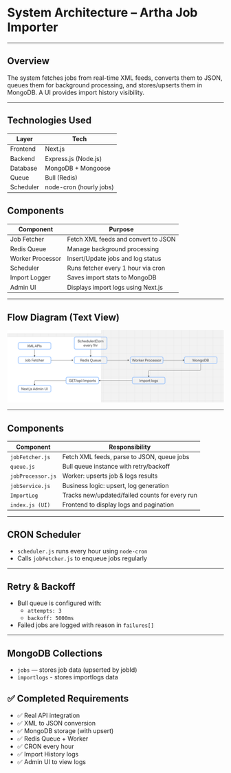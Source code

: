 #  System Architecture – Artha Job Importer

---

##  Overview

The system fetches jobs from real-time XML feeds, converts them to JSON, queues them for background processing, and stores/upserts them in MongoDB. A UI provides import history visibility.

---

##  Technologies Used

| Layer       | Tech                     |
|-------------|--------------------------|
| Frontend    | Next.js                  |
| Backend     | Express.js (Node.js)     |
| Database    | MongoDB + Mongoose       |
| Queue       | Bull (Redis)             |
| Scheduler   | node-cron (hourly jobs)  |

##  Components

| Component        | Purpose                                     |
|------------------|---------------------------------------------|
| Job Fetcher      | Fetch XML feeds and convert to JSON         |
| Redis Queue      | Manage background processing                |
| Worker Processor | Insert/Update jobs and log status           |
| Scheduler        | Runs fetcher every 1 hour via cron          |
| Import Logger    | Saves import stats to MongoDB               |
| Admin UI         | Displays import logs using Next.js          |

---

##  Flow Diagram (Text View)



![alt text](image-1.png)


---

##  Components

| Component         | Responsibility                                               |
|------------------|---------------------------------------------------------------|
| `jobFetcher.js`  | Fetch XML feeds, parse to JSON, queue jobs                    |
| `queue.js`       | Bull queue instance with retry/backoff                        |
| `jobProcessor.js`| Worker: upserts job & logs results                            |
| `jobService.js`  | Business logic: upsert, log generation                        |
| `ImportLog`      | Tracks new/updated/failed counts for every run                |
| `index.js (UI)`  | Frontend to display logs and pagination                       |

---

##  CRON Scheduler

- `scheduler.js` runs every hour using `node-cron`
- Calls `jobFetcher.js` to enqueue jobs regularly

---

##  Retry & Backoff

- Bull queue is configured with:
  - `attempts: 3`
  - `backoff: 5000ms`
- Failed jobs are logged with reason in `failures[]`

---

##  MongoDB Collections

- `jobs` — stores job data (upserted by jobId)
- `importlogs` - stores importlogs data


## ✅ Completed Requirements

- ✅ Real API integration
- ✅ XML to JSON conversion
- ✅ MongoDB storage (with upsert)
- ✅ Redis Queue + Worker
- ✅ CRON every hour
- ✅ Import History logs
- ✅ Admin UI to view logs
